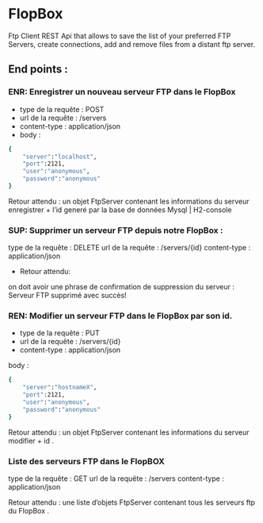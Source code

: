 # FlopBox
Ftp Client REST Api that allows to save the list of your preferred FTP Servers, create connections, add and remove files from a distant ftp server.


## End points : 

### ENR:  Enregistrer un nouveau serveur FTP dans le FlopBox

- type de la requête : POST
- url de la requête  :  /servers 
- content-type : application/json
- body :

```bash
{
	"server":"localhost",
	"port":2121,
	"user":"anonymous",
	"password":"anonymous"
}
```

Retour attendu : un objet FtpServer contenant les informations du serveur enregistrer + l’id generé par la base de données Mysql | H2-console


### SUP: Supprimer un serveur FTP depuis notre FlopBox : 

type de la requête : DELETE
url de la requête  :  /servers/{id} 
content-type : application/json

- Retour attendu:

on doit avoir une phrase de confirmation de suppression du serveur :  Serveur FTP supprimé avec succès!


### REN: Modifier un serveur FTP dans le FlopBox par son id.

- type de la requête : PUT
- url de la requête  :  /servers/{id} 
- content-type : application/json

body :
```bash
{
	"server":"hostnameX",
	"port":2121,
	"user":"anonymous",
	"password":"anonymous"
}
```
Retour attendu : un objet FtpServer contenant les informations du serveur modifier + id .


### Liste des serveurs FTP dans le FlopBOX

type de la requête : GET
url de la requête  :  /servers 
content-type : application/json

Retour attendu : une liste d’objets FtpServer contenant tous les serveurs ftp du FlopBox .


